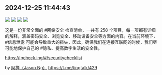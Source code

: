 
## 2024-12-25 11:44:43

![](channel/assets/tingtalk/20250318_214347_821576.jpg) ![](channel/assets/tingtalk/20250318_214347_800313.jpg) ![](channel/assets/tingtalk/20250318_214348_617869.jpg) ![](channel/assets/tingtalk/20250318_214350_82498.jpg) 

这是一份非常全面的 #网络安全 检查清单，一共有 258 个项目，每一项都有详细的解释，涵盖密码安全、浏览安全、移动设备安全等方面的内容。在当前环境下，#信息泄露 可能会导致重大的损失，因此，确保我们在连接互联网的时候，我们尽可能地保护自己的 #隐私、提高数字生活的安全性。

https://ipcheck.ing/#/securitychecklist

by [阿禅（Jason Ng）](https://wujiaxian.com/)
https://t.me/tingtalk/429
